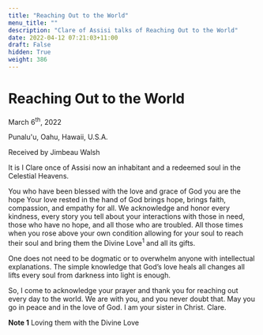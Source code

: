 ```yaml
---
title: "Reaching Out to the World"
menu_title: ""
description: "Clare of Assisi talks of Reaching Out to the World"
date: 2022-04-12 07:21:03+11:00
draft: False
hidden: True
weight: 386
---
```

# Reaching Out to the World 

March 6<sup>th</sup>, 2022

Punalu'u, Oahu, Hawaii, U.S.A.

Received by Jimbeau Walsh   



It is I Clare once of Assisi now an inhabitant and a redeemed soul in the Celestial Heavens. 
 
You who have been blessed with the love and grace of God you are the hope Your love rested in the hand of God brings hope, brings faith, compassion, and empathy for all. We acknowledge and honor every kindness, every story you tell about your interactions with those in need, those who have no hope, and all those who are troubled. All those times when you rose above your own condition allowing for your soul to reach their soul and bring them the Divine Love<sup>1</sup> and all its gifts. 
  
One does not need to be dogmatic or to overwhelm anyone with intellectual explanations. The simple knowledge that God’s love heals all changes all lifts every soul from darkness into light is enough. 
 
So, I come to acknowledge your prayer and thank you for reaching out every day to the world. We are with you, and you never doubt that. May you go in peace and in the love of God. I am your sister in Christ. Clare. 


**Note 1** Loving them with the Divine Love 